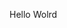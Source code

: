 Hello Wolrd



































































































































































































































































































































































































































































































































































































































































































































































































































































































































































































































































































































































































































































































































































































































































































































































































































































































































































































